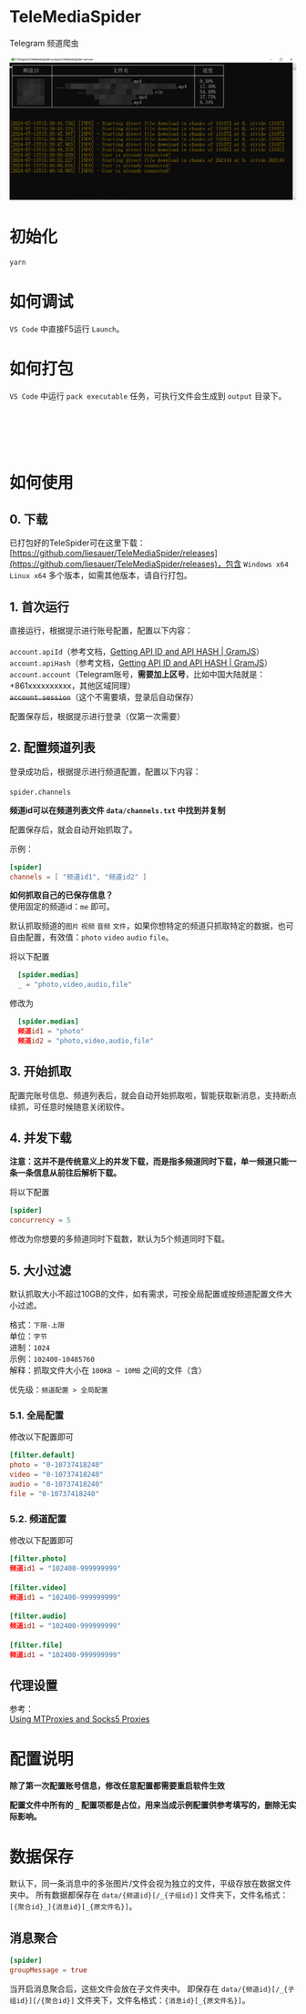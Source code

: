 # TeleMediaSpider
Telegram 频道爬虫

![屏幕截图](screenshot.jpg)

# 初始化
```bash
yarn
```

# 如何调试
`VS Code` 中直接F5运行 `Launch`。

# 如何打包
`VS Code` 中运行 `pack executable` 任务，可执行文件会生成到 `output` 目录下。

<br />
<br />
<br />
<br />

# 如何使用

## 0. 下载
已打包好的TeleSpider可在这里下载：[https://github.com/liesauer/TeleMediaSpider/releases](https://github.com/liesauer/TeleMediaSpider/releases)，包含 `Windows x64` `Linux x64` 多个版本，如需其他版本，请自行打包。

## 1. 首次运行
直接运行，根据提示进行账号配置，配置以下内容：
<br /><br />
`account.apiId`（参考文档，[Getting API ID and API HASH | GramJS](https://gram.js.org/getting-started/authorization#getting-api-id-and-api-hash)）
<br />
`account.apiHash`（参考文档，[Getting API ID and API HASH | GramJS](https://gram.js.org/getting-started/authorization#getting-api-id-and-api-hash)）
<br />
`account.account`（Telegram账号，**需要加上区号**，比如中国大陆就是：+861xxxxxxxxxx，其他区域同理）
<br />
~~`account.session`~~（这个不需要填，登录后自动保存）

配置保存后，根据提示进行登录（仅第一次需要）

## 2. 配置频道列表

登录成功后，根据提示进行频道配置，配置以下内容：
<br /><br />
`spider.channels`

**频道id可以在频道列表文件 `data/channels.txt` 中找到并复制**

配置保存后，就会自动开始抓取了。

示例：

```toml
[spider]
channels = [ "频道id1", "频道id2" ]
```

**如何抓取自己的已保存信息？**
<br />
使用固定的频道id：`me` 即可。

默认抓取频道的`图片` `视频` `音频` `文件`，如果你想特定的频道只抓取特定的数据，也可自由配置，有效值：`photo` `video` `audio` `file`。

将以下配置

```toml
  [spider.medias]
  _ = "photo,video,audio,file"
```

修改为

```toml
  [spider.medias]
  频道id1 = "photo"
  频道id2 = "photo,video,audio,file"
```

## 3. 开始抓取
配置完账号信息、频道列表后，就会自动开始抓取啦，智能获取新消息，支持断点续抓，可任意时候随意关闭软件。

## 4. 并发下载
**注意：这并不是传统意义上的并发下载，而是指多频道同时下载，单一频道只能一条一条信息从前往后解析下载。**

将以下配置

```toml
[spider]
concurrency = 5
```

修改为你想要的多频道同时下载数，默认为5个频道同时下载。

## 5. 大小过滤
默认抓取大小不超过10GB的文件，如有需求，可按全局配置或按频道配置文件大小过滤。

格式：`下限-上限`
<br />
单位：`字节`
<br />
进制：`1024`
<br />
示例：`102400-10485760`
<br />
解释：抓取文件大小在 `100KB ~ 10MB` 之间的文件（含）

优先级：`频道配置 > 全局配置`

### 5.1. 全局配置
修改以下配置即可

```toml
[filter.default]
photo = "0-10737418240"
video = "0-10737418240"
audio = "0-10737418240"
file = "0-10737418240"
```

### 5.2. 频道配置
修改以下配置即可

```toml
[filter.photo]
频道id1 = "102400-999999999"

[filter.video]
频道id1 = "102400-999999999"

[filter.audio]
频道id1 = "102400-999999999"

[filter.file]
频道id1 = "102400-999999999"
```

## 代理设置
参考：
<br />
[Using MTProxies and Socks5 Proxies](https://gram.js.org/getting-started/authorization#using-mtproxies-and-socks5-proxies)

# 配置说明

**除了第一次配置账号信息，修改任意配置都需要重启软件生效**

**配置文件中所有的 `_` 配置项都是占位，用来当成示例配置供参考填写的，删除无实际影响。**

# 数据保存
默认下，同一条消息中的多张图片/文件会视为独立的文件，平级存放在数据文件夹中。
所有数据都保存在 `data/{频道id}[/_{子组id}]` 文件夹下，文件名格式：`[{聚合id}_]{消息id}[_{原文件名}]`。

## 消息聚合
```toml
[spider]
groupMessage = true
```

当开启消息聚合后，这些文件会放在子文件夹中。
即保存在 `data/{频道id}[/_{子组id}][/{聚合id}]` 文件夹下，文件名格式：`{消息id}[_{原文件名}]`。
